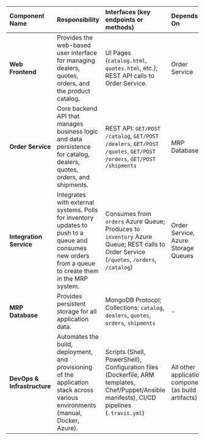 | Component Name | Responsibility | Interfaces (key endpoints or methods) | Depends On | Technologies |
| :--- | :--- | :--- | :--- | :--- |
| **Web Frontend** | Provides the web-based user interface for managing dealers, quotes, orders, and the product catalog. | UI Pages (`catalog.html`, `quotes.html`, etc.); REST API calls to Order Service. | Order Service | HTML, CSS, JavaScript, WinJS, Apache Tomcat |
| **Order Service** | Core backend API that manages business logic and data persistence for catalog, dealers, quotes, orders, and shipments. | REST API: `GET/POST /catalog`, `GET/POST /dealers`, `GET/POST /quotes`, `GET/POST /orders`, `GET/POST /shipments` | MRP Database | Java, Spring Boot, Gradle, REST |
| **Integration Service** | Integrates with external systems. Polls for inventory updates to push to a queue and consumes new orders from a queue to create them in the MRP system. | Consumes from `orders` Azure Queue; Produces to `inventory` Azure Queue; REST calls to Order Service (`/quotes`, `/orders`, `/catalog`) | Order Service, Azure Storage Queues | Java, Spring Boot, Gradle, Azure Storage SDK |
| **MRP Database** | Provides persistent storage for all application data. | MongoDB Protocol; Collections: `catalog`, `dealers`, `quotes`, `orders`, `shipments` | - | MongoDB |
| **DevOps & Infrastructure** | Automates the build, deployment, and provisioning of the application stack across various environments (manual, Docker, Azure). | Scripts (Shell, PowerShell), Configuration files (Dockerfile, ARM templates, Chef/Puppet/Ansible manifests), CI/CD pipelines (`.travis.yml`) | All other application components (as build artifacts) | Docker, Azure ARM, Chef, Puppet, Ansible, Jenkins, Travis CI, Gradle |